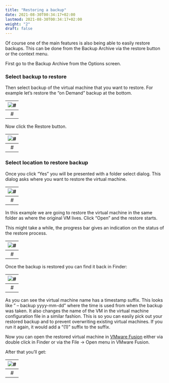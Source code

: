 ```yaml
---
title: "Restoring a backup"
date: 2021-08-30T00:34:17+02:00
lastmod: 2021-08-30T00:34:17+02:00
weight: "2"
draft: false
---
```


Of course one of the main features is also being able to easily restore backups. This can be done from the Backup Archive via the restore button or the context menu.

First go to the Backup Archive from the Options screen.

### Select backup to restore

Then select backup of the virtual machine that you want to restore. For example let’s restore the “on Demand” backup at the bottom.

| ![#](/images/Vimalin-full-size.png "#")
|:--:|
| *#* |

Now click the Restore button.

| ![#](/images/Vimalin-full-size.png "#")
|:--:|
| *#* |

### Select location to restore backup

Once you click “Yes” you will be presented with a folder select dialog. This dialog asks where you want to restore the virtual machine.

| ![#](/images/Vimalin-full-size.png "#")
|:--:|
| *#* |

In this example we are going to restore the virtual machine in the same folder as where the original VM lives. Click “Open” and the restore starts.

This might take a while, the progress bar gives an indication on the status of the restore process.

| ![#](/images/Vimalin-full-size.png "#")
|:--:|
| *#* |

Once the backup is restored you can find it back in Finder:

| ![#](/images/Vimalin-full-size.png "#")
|:--:|
| *#* |

As you can see the virtual machine name has a timestamp suffix. This looks like ” – backup yyyy-mm-dd” where the time is used from when the backup was taken. It also changes the name of the VM in the virtual machine configuration file in a similar fashion. This is so you can easily pick out your restored backup and to prevent overwriting existing virtual machines. If you run it again, it would add a “(1)” suffix to the suffix.

Now you can open the restored virtual machine in [VMware Fusion](https://www.vmware.com/products/fusion.html) either via double click in Finder or via the File -> Open menu in VMware Fusion.

After that you’ll get:

| ![#](/images/Vimalin-full-size.png "#")
|:--:|
| *#* |